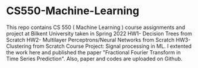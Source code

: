 # CS550-Machine-Learning
This repo contains CS 550  ( Machine Learning ) course assignments and project at Bilkent University taken in Spring 2022
HW1- Decision Trees from Scratch
HW2- Multilayer Perceptrons/Neural Networks from Scratch
HW3- Clustering from Scratch
Course Project: Signal processing in ML. I extented the work here and published the paper "Fractional Fourier Transform in Time Series Prediction". Also, paper and codes are uploaded on Github.

